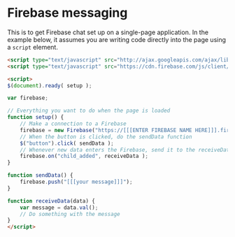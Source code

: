 # Firebase messaging

This is to get Firebase chat set up on a single-page application. In the example below, it assumes you are writing code directly into the page using a `script` element.
```html
<script type="text/javascript" src="http://ajax.googleapis.com/ajax/libs/jquery/1.11.1/jquery.min.js"></script>
<script type="text/javascript" src="https://cdn.firebase.com/js/client/1.0.17/firebase.js"></script>

<script>
$(document).ready( setup );

var firebase;

// Everything you want to do when the page is loaded
function setup() {
	// Make a connection to a Firebase
	firebase = new Firebase("https://[[[ENTER FIREBASE NAME HERE]]].firebaseio.com");
	// When the button is clicked, do the sendData function
	$("button").click( sendData );
	// Whenever new data enters the Firebase, send it to the receiveData function
	firebase.on("child_added", receiveData );
}

function sendData() {
	firebase.push("[[[your message]]]");
}

function receiveData(data) {
	var message = data.val();
	// Do something with the message
}
</script>
```
